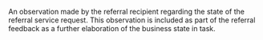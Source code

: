 An observation made by the referral recipient regarding the state of the referral service request. This observation is included as part of the referral feedback as a further elaboration of the business state in task.